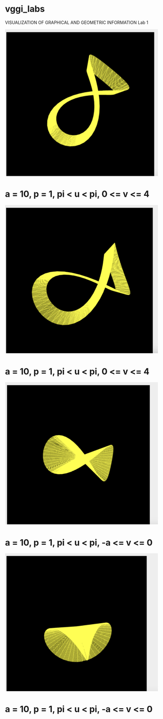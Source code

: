 # vggi_labs
VISUALIZATION OF GRAPHICAL AND GEOMETRIC INFORMATION Lab 1


![a = 10, p = 1, pi < u < pi, 0 <= v <= 4](./images/img1.png)
# a = 10, p = 1, pi < u < pi, 0 <= v <= 4
![a = 10, p = 1, pi < u < pi, 0 <= v <= 4](./images/img2.png)
# a = 10, p = 1, pi < u < pi,  0 <= v <= 4



![a = 10, p = 1, pi < u < pi, -a <= v <= 0](./images/img3.png)
# a = 10, p = 1, pi < u < pi, -a <= v <= 0
![a = 10, p = 1, pi < u < pi, -a <= v <= 0](./images/img4.png)
# a = 10, p = 1, pi < u < pi,  -a <= v <= 0